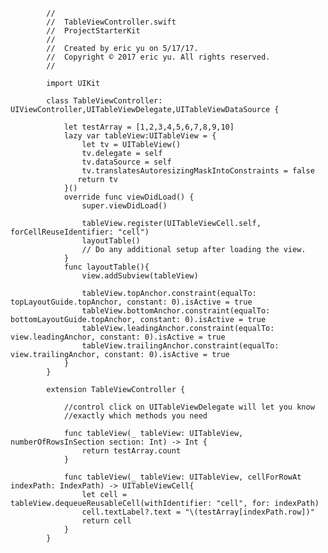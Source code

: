 
            //
            //  TableViewController.swift
            //  ProjectStarterKit
            //
            //  Created by eric yu on 5/17/17.
            //  Copyright © 2017 eric yu. All rights reserved.
            //

            import UIKit

            class TableViewController: UIViewController,UITableViewDelegate,UITableViewDataSource {

                let testArray = [1,2,3,4,5,6,7,8,9,10]
                lazy var tableView:UITableView = {
                    let tv = UITableView()
                    tv.delegate = self
                    tv.dataSource = self
                    tv.translatesAutoresizingMaskIntoConstraints = false
                   return tv
                }()
                override func viewDidLoad() {
                    super.viewDidLoad()

                    tableView.register(UITableViewCell.self, forCellReuseIdentifier: "cell")
                    layoutTable()
                    // Do any additional setup after loading the view.
                }
                func layoutTable(){
                    view.addSubview(tableView)

                    tableView.topAnchor.constraint(equalTo: topLayoutGuide.topAnchor, constant: 0).isActive = true
                    tableView.bottomAnchor.constraint(equalTo: bottomLayoutGuide.topAnchor, constant: 0).isActive = true
                    tableView.leadingAnchor.constraint(equalTo: view.leadingAnchor, constant: 0).isActive = true
                    tableView.trailingAnchor.constraint(equalTo: view.trailingAnchor, constant: 0).isActive = true
                }
            }

            extension TableViewController {

                //control click on UITableViewDelegate will let you know
                //exactly which methods you need 

                func tableView(_ tableView: UITableView, numberOfRowsInSection section: Int) -> Int {
                    return testArray.count
                }

                func tableView(_ tableView: UITableView, cellForRowAt indexPath: IndexPath) -> UITableViewCell{
                    let cell = tableView.dequeueReusableCell(withIdentifier: "cell", for: indexPath)
                    cell.textLabel?.text = "\(testArray[indexPath.row])"
                    return cell
                }
            }
